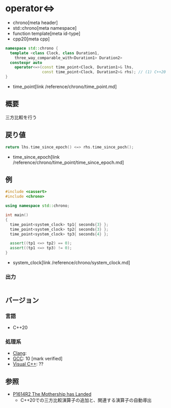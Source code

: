 # operator<=>
* chrono[meta header]
* std::chrono[meta namespace]
* function template[meta id-type]
* cpp20[meta cpp]

```cpp
namespace std::chrono {
  template <class Clock, class Duration1,
    three_way_comparable_with<Duration1> Duration2>
  constexpr auto
    operator<=>(const time_point<Clock, Duration1>& lhs,
                const time_point<Clock, Duration2>& rhs); // (1) C++20
}
```
* time_point[link /reference/chrono/time_point.md]

## 概要
三方比較を行う


## 戻り値
```cpp
return lhs.time_since_epoch() <=> rhs.time_since_poch();
```
* time_since_epoch[link /reference/chrono/time_point/time_since_epoch.md]


## 例
```cpp example
#include <cassert>
#include <chrono>

using namespace std::chrono;

int main()
{
  time_point<system_clock> tp1{ seconds{3} };
  time_point<system_clock> tp2{ seconds{3} };
  time_point<system_clock> tp3{ seconds{4} };

  assert((tp1 <=> tp2) == 0);
  assert((tp1 <=> tp3) != 0);
}
```
* system_clock[link /reference/chrono/system_clock.md]

### 出力
```
```

## バージョン
### 言語
- C++20

### 処理系
- [Clang](/implementation.md#clang):
- [GCC](/implementation.md#gcc): 10 [mark verified]
- [Visual C++](/implementation.md#visual_cpp): ??


## 参照
- [P1614R2 The Mothership has Landed](https://www.open-std.org/jtc1/sc22/wg21/docs/papers/2019/p1614r2.html)
    - C++20での三方比較演算子の追加と、関連する演算子の自動導出
